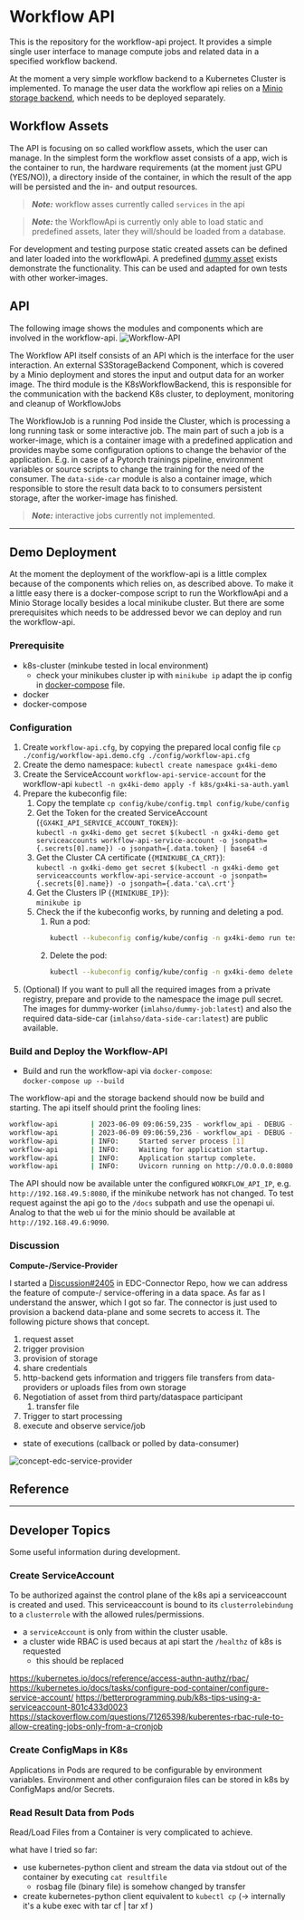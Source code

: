 # Workflow API

This is the repository for the workflow-api project.
It provides a simple single user interface to manage compute jobs and related data in a specified workflow backend.

At the moment a very simple workflow backend to a Kubernetes Cluster is implemented.
To manage the user data the workflow api relies on a [Minio storage backend][1], which needs to be deployed separately.

## Workflow Assets

The API is focusing on so called workflow assets, which the user can manage.
In the simplest form the workflow asset consists of a app, wich is the container to run, the hardware requirements (at the moment just GPU (YES/NO)), a directory inside of the container, in which the result of the app will be persisted and the in- and output resources.

> **_Note:_** workflow asses currently called `services` in the api

> **_Note:_** the WorkflowApi is currently only able to load static and predefined assets, later they will/should be loaded from a database.

For development and testing purpose static created assets can be defined and later loaded into the workflowApi.
A predefined [dummy asset](config/assets/dummy.json) exists demonstrate the functionality.
This can be used and adapted for own tests with other worker-images.


## API

The following image shows the modules and components which are involved in the workflow-api.
![Workflow-API](./docs/middlelayer_workflow-api.drawio.png)

The Workflow API itself consists of an API which is the interface for the user interaction.
An external S3StorageBackend Component, which is covered by a Minio deployment and stores the input and output data for an worker image.
The third module is the K8sWorkflowBackend, this is responsible for the communication with the backend K8s cluster, to deployment, monitoring and cleanup of WorkflowJobs

The WorkflowJob is a running Pod inside the Cluster, which is processing a long running task or some interactive job.
The main part of such a job is a worker-image, which is a container image with a predefined application and provides maybe some configuration options to change the behavior of the application.
E.g. in case of a Pytorch trainings pipeline, environment variables or source scripts to change the training for the need of the consumer.
The `data-side-car` module is also a container image, which responsible to store the result data back to to consumers persistent storage, after the worker-image has finished.

> **_Note:_** interactive jobs currently not implemented.

---

## Demo Deployment

At the moment the deployment of the workflow-api is a little complex because of the components which relies on, as described above.
To make it a little easy there is a docker-compose script to run the WorkflowApi and a Minio Storage locally besides a local minikube cluster.
But there are some prerequisites which needs to be addressed bevor we can deploy and run the workflow-api.

### Prerequisite

- k8s-cluster (minkube tested in local environment)
  - check your minikubes cluster ip with `minikube ip` adapt the ip config in [docker-compose](./docker-compose.yaml) file.
- docker
- docker-compose

### Configuration

1. Create `workflow-api.cfg`, by copying the prepared local config file `cp ./config/workflow-api.demo.cfg ./config/workflow-api.cfg`
2. Create the demo namespace: `kubectl create namespace gx4ki-demo`
3. Create the ServiceAccount `workflow-api-service-account` for the workflow-api  `kubectl -n gx4ki-demo apply -f k8s/gx4ki-sa-auth.yaml`
4. Prepare the kubeconfig file:
   1. Copy the template `cp config/kube/config.tmpl config/kube/config`
   2. Get the Token for the created ServiceAccount (`{GX4KI_API_SERVICE_ACCOUNT_TOKEN}`): <br>
      `kubectl -n gx4ki-demo get secret $(kubectl -n gx4ki-demo get serviceaccounts workflow-api-service-account -o jsonpath={.secrets[0].name}) -o jsonpath={.data.token} | base64 -d`
   3. Get the Cluster CA certificate (`{MINIKUBE_CA_CRT}`): <br>
      `kubectl -n gx4ki-demo get secret $(kubectl -n gx4ki-demo get serviceaccounts workflow-api-service-account -o jsonpath={.secrets[0].name}) -o jsonpath={.data.'ca\.crt'}`
   4. Get the Clusters IP (`{MINIKUBE_IP}`): <br>
      `minikube ip`
   5. Check the if the kubeconfig works, by running and deleting a pod. <br>
      1. Run a pod:
          ```bash
          kubectl --kubeconfig config/kube/config -n gx4ki-demo run test --image=alpine -- sh
          ```
      2. Delete the pod:
         ```bash
         kubectl --kubeconfig config/kube/config -n gx4ki-demo delete pod test
         ```
5. (Optional) If you want to pull all the required images from a private registry, prepare and provide to the namespace the image pull secret.
The images for dummy-worker (`imlahso/dummy-job:latest`) and also the required data-side-car (`imlahso/data-side-car:latest`) are public available.

### Build and Deploy the Workflow-API

- Build and run the workflow-api via `docker-compose`: <br>
  `docker-compose up --build`

The workflow-api and the storage backend should now be build and starting.
The api itself should print the fooling lines:

```sh
workflow-api        | 2023-06-09 09:06:59,235 - workflow_api - DEBUG - load config file {'./config/workflow-api.cfg'}
workflow-api        | 2023-06-09 09:06:59,236 - workflow_api - DEBUG - set root_path=/
workflow-api        | INFO:     Started server process [1]
workflow-api        | INFO:     Waiting for application startup.
workflow-api        | INFO:     Application startup complete.
workflow-api        | INFO:     Uvicorn running on http://0.0.0.0:8080 (Press CTRL+C to quit)
```

The API should now be available unter the configured `WORKFLOW_API_IP`, e.g. `http://192.168.49.5:8080`, if the minikube network has not changed.
To test request against the api go to the `/docs` subpath and use the openapi ui.
Analog to that the web ui for the minio should be available at `http://192.168.49.6:9090`.


### Discussion

**Compute-/Service-Provider**

I started a [Discussion#2405](https://github.com/eclipse-edc/Connector/discussions/2405) in EDC-Connector Repo, how we can address the feature of compute-/ service-offering in a data space.
As far as I understand the answer, which I got so far. The connector is just used to provision a backend data-plane and some secrets to access it.
The following picture shows that concept.


1. request asset
2. trigger provision
  1.  provision of storage
  2. share credentials
3. http-backend gets information and triggers file transfers from data-providers or uploads files from own storage
4. Negotiation of asset from third party/dataspace participant
   1. transfer file
5. Trigger to start processing
6. execute and observe service/job
  - state of executions (callback or polled by data-consumer)

![concept-edc-service-provider](./docs/edc-service-provider.png)


## Reference

[1]: https://min.io/

---


## Developer Topics

Some useful information during development.

### Create ServiceAccount

To be authorized against the control plane of the k8s api a serviceaccount is created and used.
This serviceaccount is bound to its `clusterrolebindung` to a `clusterrole` with the allowed rules/permissions.

- a `serviceAccount` is only from within the cluster usable.
- a cluster wide RBAC is used becaus at api start the `/healthz` of k8s is requested
  - this should be replaced

https://kubernetes.io/docs/reference/access-authn-authz/rbac/
https://kubernetes.io/docs/tasks/configure-pod-container/configure-service-account/
https://betterprogramming.pub/k8s-tips-using-a-serviceaccount-801c433d0023
https://stackoverflow.com/questions/71265398/kuberentes-rbac-rule-to-allow-creating-jobs-only-from-a-cronjob

### Create ConfigMaps in K8s

Applications in Pods are requred to be configurable by environment variables.
Environment and other configuraion files can be stored in k8s by ConfigMaps and/or Secrets.

### Read Result Data from Pods

Read/Load Files from a Container is very complicated to achieve.

what have I tried so far:
- use kubernetes-python client and stream the data via stdout out of the container by executing `cat resultfile`
  - rosbag file (binary file) is somehow changed by transfer
- create kubernetes-python client equivalent to `kubectl cp` (-> internally it's a kube exec with tar cf | tar xf )

